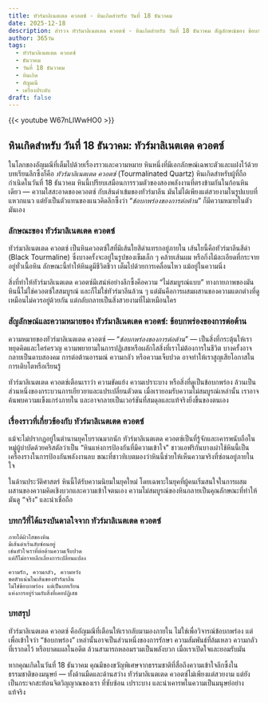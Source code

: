 ```yaml
---
title: ทัวร์มาลิเนตเตด ควอตซ์ - หินเกิดสำหรับ วันที่ 18 ธันวาคม
date: 2025-12-18
description: สำรวจ ทัวร์มาลิเนตเตด ควอตซ์ - หินเกิดสำหรับ วันที่ 18 ธันวาคม สัญลักษณ์ของ ข้อบกพร่องของการต่อต้าน มาเรียนรู้ความหมายลึกซึ้งของหินพิเศษนี้
author: 365วัน
tags:
  - ทัวร์มาลิเนตเตด ควอตซ์
  - ธันวาคม
  - วันที่ 18 ธันวาคม
  - หินเกิด
  - อัญมณี
  - เครื่องประดับ
draft: false
---
```


{{< youtube W67nLlWwHO0 >}}

## หินเกิดสำหรับ วันที่ 18 ธันวาคม: ทัวร์มาลิเนตเตด ควอตซ์

ในโลกของอัญมณีที่เต็มไปด้วยเรื่องราวและความหมาย หินหนึ่งที่มีเอกลักษณ์เฉพาะตัวและแฝงไว้ด้วยบทเรียนลึกซึ้งก็คือ _ทัวร์มาลิเนตเตด ควอตซ์_ (Tourmalinated Quartz) หินเกิดสำหรับผู้ที่ถือกำเนิดในวันที่ 18 ธันวาคม หินนี้เปรียบเสมือนการรวมตัวของสองพลังงานที่ตรงข้ามกันในก้อนหินเดียว — ความใสสะอาดของควอตซ์ กับเส้นดำเข้มของทัวร์มาลีน มันไม่ได้เพียงแต่สวยงามในรูปแบบที่แหวกแนว แต่ยังเป็นตัวแทนของแนวคิดลึกซึ้งว่า “_ข้อบกพร่องของการต่อต้าน_” ก็มีความหมายในตัวมันเอง

### ลักษณะของ ทัวร์มาลิเนตเตด ควอตซ์

ทัวร์มาลิเนตเตด ควอตซ์ เป็นหินควอตซ์ใสที่มีเส้นใยสีดำแทรกอยู่ภายใน เส้นใยนี้คือทัวร์มาลีนสีดำ (Black Tourmaline) ซึ่งบางครั้งจะอยู่ในรูปของเข็มเล็ก ๆ คล้ายเส้นผม หรือกิ่งไม้ละเอียดที่กระจายอยู่ทั่วเนื้อหิน ลักษณะนี้ทำให้หินดูมีชีวิตชีวา เต็มไปด้วยการเคลื่อนไหว แม้อยู่ในความนิ่ง

สิ่งที่ทำให้ทัวร์มาลิเนตเตด ควอตซ์มีเสน่ห์อย่างลึกซึ้งคือความ “ไม่สมบูรณ์แบบ” ทางกายภาพของมัน หินนี้ไม่ใช่ควอตซ์ใสสมบูรณ์ และก็ไม่ใช่ทัวร์มาลีนล้วน ๆ แต่มันคือการผสมผสานของความแตกต่างที่ดูเหมือนไม่ควรอยู่ด้วยกัน แต่กลับกลายเป็นสิ่งสวยงามที่ไม่เหมือนใคร

### สัญลักษณ์และความหมายของ ทัวร์มาลิเนตเตด ควอตซ์: ข้อบกพร่องของการต่อต้าน

ความหมายของทัวร์มาลิเนตเตด ควอตซ์ — “_ข้อบกพร่องของการต่อต้าน_” — เป็นสิ่งที่กระตุ้นให้เราหยุดคิดและใคร่ครวญ ความพยายามในการปฏิเสธหรือผลักไสสิ่งที่เราไม่ต้องการในชีวิต บางครั้งอาจกลายเป็นดาบสองคม การต่อต้านอารมณ์ ความกลัว หรือความเจ็บปวด อาจทำให้เราสูญเสียโอกาสในการเติบโตหรือเรียนรู้

ทัวร์มาลิเนตเตด ควอตซ์เตือนเราว่า ความขัดแย้ง ความเปราะบาง หรือสิ่งที่ดูเป็นข้อบกพร่อง ล้วนเป็นส่วนหนึ่งของกระบวนการเยียวยาและแปรเปลี่ยนตัวตน เมื่อเรายอมรับความไม่สมบูรณ์เหล่านั้น เราอาจค้นพบความแข็งแกร่งภายใน และอาจกลายเป็นเวอร์ชันที่สมดุลและแท้จริงยิ่งขึ้นของตนเอง

### เรื่องราวที่เกี่ยวข้องกับ ทัวร์มาลิเนตเตด ควอตซ์

แม้จะไม่ปรากฏอยู่ในตำนานยุคโบราณมากนัก ทัวร์มาลิเนตเตด ควอตซ์เป็นที่รู้จักและเคารพนับถือในหมู่ผู้บำบัดด้วยคริสตัลว่าเป็น “หินแห่งการป้องกันที่มีความเข้าใจ” ชาวแอฟริกันบางเผ่าใช้หินนี้เป็นเครื่องรางในการป้องกันพลังงานลบ ขณะที่ชาวทิเบตมองว่าหินนี้ช่วยให้เห็นความจริงที่ซ่อนอยู่ภายในใจ

ในด้านประวัติศาสตร์ หินนี้ได้รับความนิยมในยุคใหม่ โดยเฉพาะในยุคที่ผู้คนเริ่มสนใจในการผสมผสานของความคิดเชิงบวกและความเข้าใจตนเอง ความไม่สมบูรณ์ของหินกลายเป็นคุณลักษณะที่ทำให้มันดู “จริง” และน่าเชื่อถือ

### บทกวีที่ได้แรงบันดาลใจจาก ทัวร์มาลิเนตเตด ควอตซ์

```
ภายใต้ผิวใสของหิน
มีเส้นดำเร้นลับซ่อนอยู่
เช่นหัวใจเราที่ต่อต้านความเจ็บปวด
แต่ก็ไม่อาจหลีกเลี่ยงการเปลี่ยนแปลง

ความรัก, ความกลัว, ความหวัง
ขดตัวแน่นในเส้นของทัวร์มาลีน
ไม่ใช่ข้อบกพร่อง แต่เป็นบทเรียน
แห่งการอยู่ร่วมกับสิ่งที่เคยปฏิเสธ
```

### บทสรุป

ทัวร์มาลิเนตเตด ควอตซ์ คืออัญมณีที่เตือนให้เรากลับมามองภายใน ไม่ใช่เพื่อวิจารณ์ข้อบกพร่อง แต่เพื่อเข้าใจว่า “ข้อบกพร่อง” เหล่านั้นอาจเป็นส่วนหนึ่งของการรักษา ความสัมพันธ์ที่ล้มเหลว ความกลัวที่เรากดไว้ หรือบาดแผลในอดีต ล้วนสามารถหลอมรวมเป็นพลังบวก เมื่อเราเปิดใจและยอมรับมัน

หากคุณเกิดในวันที่ 18 ธันวาคม คุณมีของขวัญพิเศษจากธรรมชาติที่สื่อถึงความเข้าใจลึกซึ้งในธรรมชาติของมนุษย์ — ทั้งด้านมืดและด้านสว่าง ทัวร์มาลิเนตเตด ควอตซ์ไม่เพียงแต่สวยงาม แต่ยังเป็นกระจกสะท้อนจิตวิญญาณของเรา ที่ซับซ้อน เปราะบาง และน่าเคารพในความเป็นมนุษย์อย่างแท้จริง
